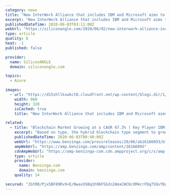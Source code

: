 ```yaml
---
category: news
title: "New InterWork Alliance that includes IBM and Microsoft aims to standardize distributed applications"
excerpt: "New InterWork Alliance that includes IBM and Microsoft aims to standardize distributed applications - SiliconANGLE"
publishedDateTime: 2020-06-03T03:11:00Z
webUrl: "https://siliconangle.com/2020/06/02/new-interwork-alliance-includes-ibm-microsoft-aims-standardize-distributed-applications/"
type: article
quality: 8
heat: -1
published: false

provider:
  name: SiliconANGLE
  domain: siliconangle.com

topics:
  - Azure

images:
  - url: "https://d15shllkswkct0.cloudfront.net/wp-content/blogs.dir/1/files/2020/06/interwork.png"
    width: 960
    height: 320
    isCached: true
    title: "New InterWork Alliance that includes IBM and Microsoft aims to standardize distributed applications"

related:
  - title: "Blockchain Market Growing at a CAGR 67.3% | Key Player IBM, AWS, Microsoft, SAP, Intel"
    excerpt: "Based on type, the hybrid blockchain type segment to grow at the highest CAGR from 2020 to 2025. A permissioned blockchain is a type of hybrid blockchain that shares many features"
    publishedDateTime: 2020-06-03T00:40:00Z
    webUrl: "https://www.benzinga.com/pressreleases/20/06/ab16166093/blockchain-market-growing-at-a-cagr-67-3-key-player-ibm-aws-microsoft-sap-intel"
    ampWebUrl: "https://amp.benzinga.com/amp/content/16166093"
    cdnAmpWebUrl: "https://amp-benzinga-com.cdn.ampproject.org/c/s/amp.benzinga.com/amp/content/16166093"
    type: article
    provider:
      name: Benzinga.com
      domain: benzinga.com
    quality: 14

secured: "2GtRB/Pjx5BF89Rv9+E/NwavUSBq1h96FSb2n2AmaCWCOcXM4crFDq7SQvfDgldc5AQ4FtqJxMiMzyI4xSWeRoAsbq0BpeifAcwK1SZp2YRjOnRdZu46KoARl+Fcwy/FZXGuy+7o47a7N0ciiyJ9BDvOJmfabJGnw5/vUxFY7/UPjZh9yjo9yksMUlcMmW0qfJmBKxIs491FhlqzK2C7JBFEsy55U3rVn8EeYxaVc9n2drygA5kNcYijy2c2LOxXwIsRX1lrv8MxhCfG1juZxm/ylo35jA4JD5OaklhB5Vqojav17N0bbZC2FJT2V1PG;6f86NkoZSN5TsQ9QdcK8ow=="
---
```


